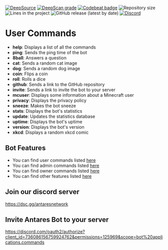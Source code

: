 [![DeepSource](https://deepsource.io/gh/Antares-Network/AntaresBot.svg/?label=active+issues&show_trend=true)](https://deepsource.io/gh/Antares-Network/AntaresBot/?ref=repository-badge)
[![DeepScan grade](https://deepscan.io/api/teams/13494/projects/16475/branches/354970/badge/grade.svg)](https://deepscan.io/dashboard#view=project&tid=13494&pid=16475&bid=354970)
[![Codebeat badge](https://codebeat.co/badges/571d8db9-611a-4c8e-bc2f-c55e557cf0a7)](https://codebeat.co/projects/github-com-antares-network-antaresbot-main)
![Repository size](https://img.shields.io/github/repo-size/Antares-Network/AntaresBot?color=Green&style=flat-square)
![Lines in the project](https://img.shields.io/tokei/lines/github/Antares-Network/AntaresBot?style=flat-square)
![GitHub release (latest by date)](https://img.shields.io/github/v/release/Antares-Network/AntaresBot?style=social)
[![Discord](https://discordapp.com/api/guilds/649703068799336454/widget.png)](https://discordapp.com/invite/KKYw763)

# User Commands

- **help**: Displays a list of all the commands
- **ping**: Sends the ping time of the bot
- **8ball**: Answers a question
- **cat**: Sends a random cat image
- **dog**: Sends a random dog image
- **coin**: Flips a coin
- **roll**: Rolls a dice
- **github**: Sends a link to the GitHub repository
- **invite**: Sends a link to invite the bot to your server
- **mcuser**: Displays some information about a Minecraft user
- **privacy**: Displays the privacy policy
- **sneeze**: Makes the bot sneeze
- **stats**: Displays the bot's statistics
- **update**: Updates the statistics database
- **uptime**: Displays the bot's uptime
- **version**: Displays the bot's version
- **xkcd**: Displays a random xkcd comic

## Bot Features

- You can find user commands listed [here](/commands/user/userCommands.md)
- You can find admin commands listed [here](/commands/admin/adminCommands.md)
- You can find owner commands listed [here](/commands/owner/ownerCommands.md)
- You can find other features listed [here](/functions/features.md)

## Join our discord server

<https://dsc.gg/antaresnetwork>

## Invite Antares Bot to your server

<https://discord.com/oauth2/authorize?client_id=736086156759924762&permissions=125969&scope=bot%20applications.commands>